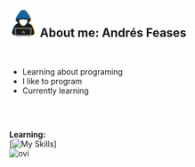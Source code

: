 ## <picture><img src = "https://github.com/0xAbdulKhalid/0xAbdulKhalid/raw/main/assets/mdImages/about_me.gif" width = 50px></picture> **About me: Andrés Feases**
                                        
<br>
                                        
- Learning about programing
- I like to program
- Currently learning 
                                        
<br><br>
                                        
**Learning:**
<br>
[![My Skills](https://skillicons.dev/icons?i=python,java,mysql,&perline=3)]
<br>
<img src="https://github-readme-stats.vercel.app/api/top-langs?username=AFeases&show_icons=true&locale=en&layout=compact&theme=chartreuse-dark" alt="ovi" />
<br>




